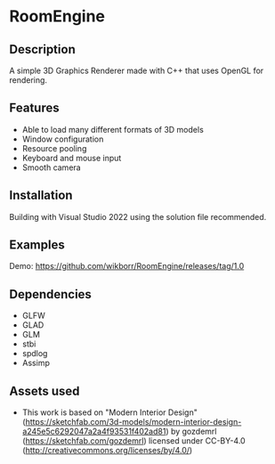 # RoomEngine

## Description

A simple 3D Graphics Renderer made with C++ that uses OpenGL for rendering.

## Features

- Able to load many different formats of 3D models
- Window configuration
- Resource pooling
- Keyboard and mouse input
- Smooth camera

## Installation

Building with Visual Studio 2022 using the solution file recommended.

## Examples

Demo: https://github.com/wikborr/RoomEngine/releases/tag/1.0

## Dependencies
- GLFW
- GLAD
- GLM
- stbi
- spdlog
- Assimp

## Assets used
- This work is based on "Modern Interior Design" (https://sketchfab.com/3d-models/modern-interior-design-a245e5c6292047a2a4f93531f402ad81) by gozdemrl (https://sketchfab.com/gozdemrl) licensed under CC-BY-4.0 (http://creativecommons.org/licenses/by/4.0/)
